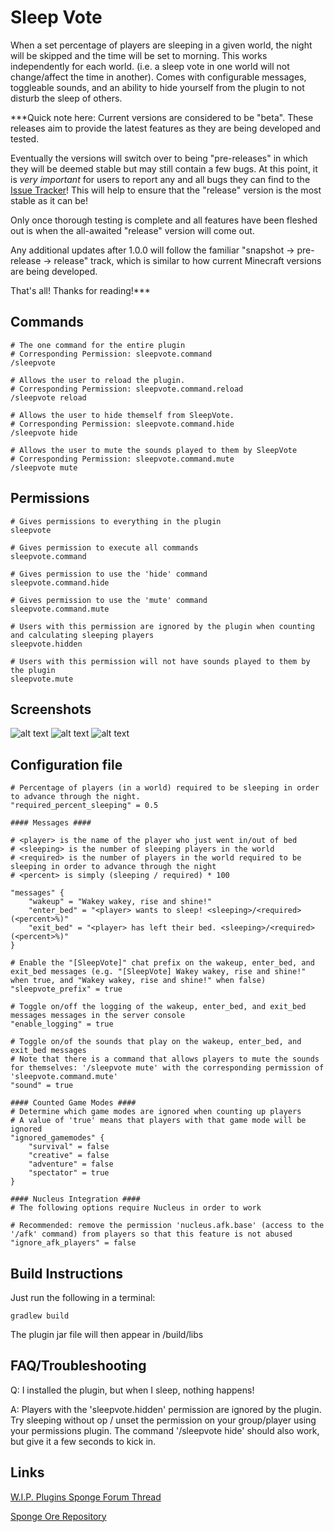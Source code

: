 # Sleep Vote
When a set percentage of players are sleeping in a given world, the night will be skipped and the time will be set to morning.
This works independently for each world. (i.e. a sleep vote in one world will not change/affect the time in another).
Comes with configurable messages, toggleable sounds, and an ability to hide yourself from the plugin to not disturb the sleep of others.

***Quick note here: 
Current versions are considered to be "beta". These releases aim to provide the latest features as they are being developed and tested.

Eventually the versions will switch over to being "pre-releases" in which they will be deemed stable but may still contain a few bugs. At this point, it is *very important* for users to report any and all bugs they can find to the [Issue Tracker](https://ore.spongepowered.org/Icohedron/Sleep-Vote/issues)! This will help to ensure that the "release" version is the most stable as it can be!

Only once thorough testing is complete and all features have been fleshed out is when the all-awaited "release" version will come out.

Any additional updates after 1.0.0 will follow the familiar "snapshot -> pre-release -> release" track, which is similar to how current Minecraft versions are being developed.

That's all! Thanks for reading!***

## Commands
```
# The one command for the entire plugin
# Corresponding Permission: sleepvote.command
/sleepvote

# Allows the user to reload the plugin.
# Corresponding Permission: sleepvote.command.reload
/sleepvote reload

# Allows the user to hide themself from SleepVote.
# Corresponding Permission: sleepvote.command.hide
/sleepvote hide

# Allows the user to mute the sounds played to them by SleepVote
# Corresponding Permission: sleepvote.command.mute
/sleepvote mute
```

## Permissions
```
# Gives permissions to everything in the plugin
sleepvote

# Gives permission to execute all commands
sleepvote.command

# Gives permission to use the 'hide' command
sleepvote.command.hide

# Gives permission to use the 'mute' command
sleepvote.command.mute

# Users with this permission are ignored by the plugin when counting and calculating sleeping players
sleepvote.hidden

# Users with this permission will not have sounds played to them by the plugin
sleepvote.mute
```

## Screenshots
![alt text](http://i.imgur.com/sGm5ttn.png)
![alt text](http://i.imgur.com/rmTOGUc.png)
![alt text](http://i.imgur.com/ymdcy4p.png)

## Configuration file
```
# Percentage of players (in a world) required to be sleeping in order to advance through the night.
"required_percent_sleeping" = 0.5

#### Messages ####

# <player> is the name of the player who just went in/out of bed
# <sleeping> is the number of sleeping players in the world
# <required> is the number of players in the world required to be sleeping in order to advance through the night
# <percent> is simply (sleeping / required) * 100

"messages" {
    "wakeup" = "Wakey wakey, rise and shine!"
    "enter_bed" = "<player> wants to sleep! <sleeping>/<required> (<percent>%)"
    "exit_bed" = "<player> has left their bed. <sleeping>/<required> (<percent>%)"
}

# Enable the "[SleepVote]" chat prefix on the wakeup, enter_bed, and exit_bed messages (e.g. "[SleepVote] Wakey wakey, rise and shine!" when true, and "Wakey wakey, rise and shine!" when false)
"sleepvote_prefix" = true

# Toggle on/off the logging of the wakeup, enter_bed, and exit_bed messages messages in the server console
"enable_logging" = true

# Toggle on/of the sounds that play on the wakeup, enter_bed, and exit_bed messages
# Note that there is a command that allows players to mute the sounds for themselves: '/sleepvote mute' with the corresponding permission of 'sleepvote.command.mute'
"sound" = true

#### Counted Game Modes ####
# Determine which game modes are ignored when counting up players
# A value of 'true' means that players with that game mode will be ignored
"ignored_gamemodes" {
    "survival" = false
    "creative" = false
    "adventure" = false
    "spectator" = true
}

#### Nucleus Integration ####
# The following options require Nucleus in order to work

# Recommended: remove the permission 'nucleus.afk.base' (access to the '/afk' command) from players so that this feature is not abused
"ignore_afk_players" = false
```

## Build Instructions
Just run the following in a terminal:
```
gradlew build
```
The plugin jar file will then appear in /build/libs

## FAQ/Troubleshooting
Q: I installed the plugin, but when I sleep, nothing happens!

A: Players with the 'sleepvote.hidden' permission are ignored by the plugin. Try sleeping without op / unset the permission on your group/player using your permissions plugin. The command '/sleepvote hide' should also work, but give it a few seconds to kick in.

## Links
[W.I.P. Plugins Sponge Forum Thread](https://forums.spongepowered.org/t/sleep-vote-v0-4-0/18289)

[Sponge Ore Repository](https://ore.spongepowered.org/Icohedron/Sleep-Vote)
